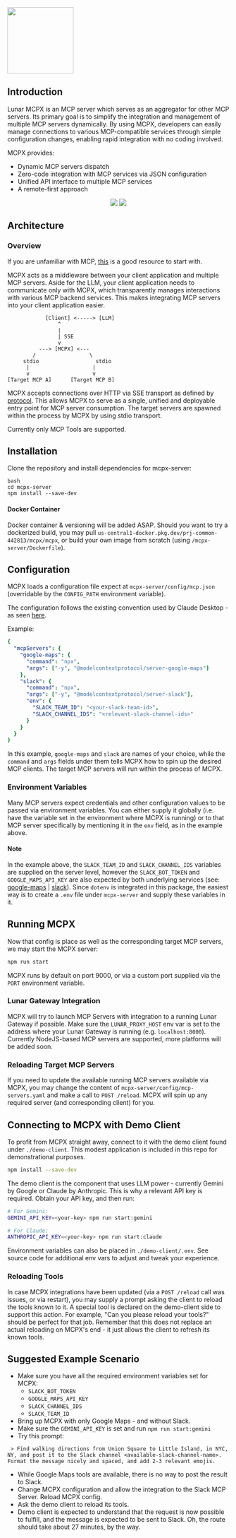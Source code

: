 <img src="./logo.png" width=150>

## Introduction
Lunar MCPX is an MCP server which serves as an aggregator for other MCP servers. Its primary goal is to simplify the integration and management of multiple MCP servers dynamically. By using MCPX, developers can easily manage connections to various MCP-compatible services through simple configuration changes, enabling rapid integration with no coding involved.

MCPX provides:
- Dynamic MCP servers dispatch
- Zero-code integration with MCP services via JSON configuration
- Unified API interface to multiple MCP services
- A remote-first approach

<div align="center">
<img src="mcpx-light.svg#gh-light-mode-only" />
<img src="mcpx-dark.svg#gh-dark-mode-only"  />

</div>

## Architecture

### Overview
If you are unfamiliar with MCP, [this](https://modelcontextprotocol.io/introduction) is a good resource to start with.

MCPX acts as a middleware between your client application and multiple MCP servers. Aside for the LLM, your client application needs to communicate only with MCPX, which transparently manages interactions with various MCP backend services. This makes integrating MCP servers into your client application easier.

```
            [Client] <-----> [LLM] 
                ^
                |
                | SSE
                v
          ---> [MCPX] <---
        /                 \
     stdio                  stdio
      |                    |
      v                    v
[Target MCP A]      [Target MCP B]

```

MCPX accepts connections over HTTP via SSE transport as defined by [protocol](https://modelcontextprotocol.io/docs/concepts/transports#server-sent-events-sse). This allows MCPX to serve as a single, unified and deployable entry point for MCP server consumption.
The target servers are spawned within the process by MCPX by using stdio transport.

Currently only MCP Tools are supported.


## Installation

Clone the repository and install dependencies for mcpx-server:

```
bash
cd mcpx-server
npm install --save-dev
```

#### Docker Container
Docker container & versioning will be added ASAP.
Should you want to try a dockerized build, you may pull `us-central1-docker.pkg.dev/prj-common-442813/mcpx/mcpx`, or build your own image from scratch (using `/mcpx-server/Dockerfile`).


## Configuration

MCPX loads a configuration file expect at `mcpx-server/config/mcp.json` (overridable by the `CONFIG_PATH` environment variable).

The configuration follows the existing convention used by Claude Desktop - as seen [here](https://modelcontextprotocol.io/quickstart/user#2-add-the-filesystem-mcp-server).

Example:

```yaml
{
  "mcpServers": {
    "google-maps": {
      "command": "npx",
      "args": ["-y", "@modelcontextprotocol/server-google-maps"]
    },
    "slack": {
      "command": "npx",
      "args": ["-y", "@modelcontextprotocol/server-slack"],
      "env": {
        "SLACK_TEAM_ID": "<your-slack-team-id>",
        "SLACK_CHANNEL_IDS": "<relevant-slack-channel-ids>"
      }
    }
  }
}

```

In this example, `google-maps` and `slack` are names of your choice, while the `command` and `args` fields under them tells MCPX how to spin up the desired MCP clients. The target MCP servers will run within the process of MCPX.

### Environment Variables
Many MCP servers expect credentials and other configuration values to be passed via environment variables. You can either supply it globally (i.e. have the variable set in the environment where MCPX is running) or to that MCP server specifically by mentioning it in the `env` field, as in the example above.

#### Note
In the example above, the `SLACK_TEAM_ID` and `SLACK_CHANNEL_IDS` variables are supplied on the server level, however the `SLACK_BOT_TOKEN` and `GOOGLE_MAPS_API_KEY` are also expected by both underlying services (see: [google-maps](https://github.com/modelcontextprotocol/servers/tree/main/src/google-maps) | [slack](https://github.com/modelcontextprotocol/servers/tree/main/src/slack)). Since `dotenv` is integrated in this package, the easiest way is to create a `.env` file under `mcpx-server` and supply these variables in it.


## Running MCPX

Now that config is place as well as the corresponding target MCP servers, we may start the MCPX server:

```bash
npm run start
```

MCPX runs by default on port 9000, or via a custom port supplied via the `PORT` environment variable.

### Lunar Gateway Integration
MCPX will try to launch MCP Servers with integration to a running Lunar Gateway if possible. Make sure the `LUNAR_PROXY_HOST` env var is set to the address where your Lunar Gateway is running (e.g. `localhost:8000`).
Currently NodeJS-based MCP servers are supported, more platforms will be added soon.

### Reloading Target MCP Servers
If you need to update the available running MCP servers available via MCPX, you may change the content of `mcpx-server/config/mcp-servers.yaml` and make a call to `POST /reload`. MCPX will spin up any required server (and corresponding client) for you.


## Connecting to MCPX with Demo Client
To profit from MCPX straight away, connect to it with the demo client found under `./demo-client`. This modest application is included in this repo for demonstrational purposes.

```bash
npm install --save-dev
```

The demo client is the component that uses LLM power - currently Gemini by Google or Claude by Anthropic. This is why a relevant API key is required. Obtain your API key, and then run:

```bash
# For Gemini:
GEMINI_API_KEY=<your-key> npm run start:gemini 

# For Claude:
ANTHROPIC_API_KEY=<your-key> npm run start:claude
```

Environment variables can also be placed in `./demo-client/.env`. See source code for additional env vars to adjust and tweak your experience.


### Reloading Tools
In case MCPX integrations have been updated (via a `POST /reload` call was issues, or via restart), you may supply a prompt asking the client to reload the tools known to it. A special tool is declared on the demo-client side to support this action. For example, "Can you please reload your tools?" should be perfect for that job. Remember that this does not replace an actual reloading on MCPX's end - it just allows the client to refresh its known tools.

## Suggested Example Scenario
* Make sure you have all the required environment variables set for MCPX:
  * `SLACK_BOT_TOKEN`
  * `GOOGLE_MAPS_API_KEY`
  * `SLACK_CHANNEL_IDS`
  * `SLACK_TEAM_ID`
* Bring up MCPX with only Google Maps - and without Slack.
* Make sure the `GEMINI_API_KEY` is set and run `npm run start:gemini`
* Try this prompt: 

```
 > Find walking directions from Union Square to Little Island, in NYC, NY, and post it to the Slack channel <available-slack-channel-name>. Format the message nicely and spaced, and add 2-3 relevant emojis.
```
* While Google Maps tools are available, there is no way to post the result to Slack.
* Change MCPX configuration and allow the integration to the Slack MCP Server. Reload MCPX config.
* Ask the demo client to reload its tools.
* Demo client is expected to understand that the request is now possible to fulfill, and the message is expected to be sent to Slack. Oh, the route should take about 27 minutes, by the way.

